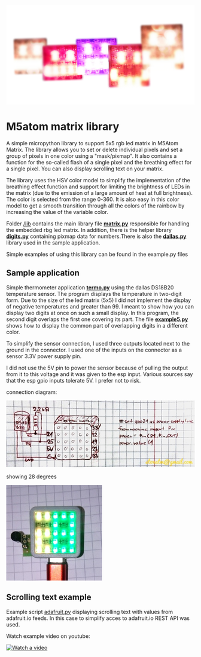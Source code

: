 ![smile.png](smile.png)

# M5atom matrix library

A simple micropython library to support 5x5 rgb led matrix in M5Atom Matrix.  The library allows you to set or delete individual pixels and set a group of pixels in one color using a "mask/pixmap".  It also contains a function for the so-called flash of a single pixel and the breathing effect for a single pixel. You can also display scrolling text on your matrix.

The library uses the HSV color model to simplify the implementation of the breathing effect function and support for limiting the brightness of LEDs in the matrix (due to the emission of a large amount of heat at full brightness).  The color is selected from the range 0-360.  It is also easy in this color model to get a smooth transition through all the colors of the rainbow by increasing the value of the variable color.

Folder [/lib](/lib) contains the main library file [**matrix.py**](/lib/matrix.py) responsible for handling the embedded rbg led matrix.  In addition, there is the helper library [**digits.py**](/lib/digits.py) containing pixmap data for numbers.There is also the [**dallas.py**](/lib/dallas.py) library used in the sample application.

Simple examples of using this library can be found in the example.py files

## Sample application

Simple thermometer application [**termo.py**](termo.py) using the dallas DS18B20 temperature sensor.  The program displays the temperature in two-digit form.  Due to the size of the led matrix (5x5) I did not implement the display of negative temperatures and greater than 99. I meant to show how you can display two digits at once on such a small display.  In this program, the second digit overlaps the first one covering its part.  The file [**example5.py**](example5.py) shows how to display the common part of overlapping digits in a different color.

To simplify the sensor connection, I used three outputs located next to the ground in the connector.  I used one of the inputs on the connector as a sensor 3.3V power supply pin.

I did not use the 5V pin to power the sensor because of pulling the output from it to this voltage and it was given to the esp input.  Various sources say that the esp gpio inputs tolerate 5V.  I prefer not to risk.

connection diagram:

![schema.jpg](schema.jpg)


showing 28 degrees

![termo.jpg](termo.jpg)


## Scrolling text example

Example script [adafruit.py](adafruit.py) displaying scrolling text with values from adafruit.io feeds. In this case to simplify acces to adafruit.io REST API was used.

Watch example video on youtube:

[![Watch a video](https://i9.ytimg.com/vi/D3xJCUcndfc/mq3.jpg?sqp=CMXX9_QF&rs=AOn4CLClFOlUqUlOoAcb7C-NXdrlIpgqQw)](https://youtu.be/D3xJCUcndfc)
